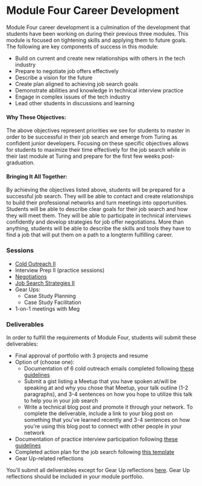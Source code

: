 # Module Four Career Development

Module Four career development is a culmination of the development that students have been working on during their previous three modules. This module is focused on tightening skills and applying them to future goals. The following are key components of success in this module:

* Build on current and create new relationships with others in the tech industry
* Prepare to negotiate job offers effectively
* Describe a vision for the future
* Create plan aligned to achieving job search goals
* Demonstrate abilities and knowledge in technical interview practice
* Engage in complex issues of the tech industry
* Lead other students in discussions and learning 

#### Why These Objectives:
The above objectives represent priorities we see for students to master in order to be successful in their job search and emerge from Turing as confident junior developers. Focusing on these specific objectives allows for students to maximize their time effectively for the job search while in their last module at Turing and prepare for the first few weeks post-graduation. 

#### Bringing It All Together:
By achieving the objectives listed above, students will be prepared for a successful job search. They will be able to contact and create relationships to build their professional networks and turn meetings into opportunities. Students will be able to describe clear goals for their job search and how they will meet them. They will be able to participate in technical interviews confidently and develop strategies for job offer negotiations. More than anything, students will be able to describe the skills and tools they have to find a job that will put them on a path to a longterm fulfilling career. 

### Sessions

* [Cold Outreach II](https://github.com/turingschool/career-development-curriculum/blob/master/module_four/cold_outreach_ii.md) 
* Interview Prep II (practice sessions) 
* [Negotiations](https://github.com/turingschool/career-development-curriculum/blob/master/module_four/negotiations.md)
* [Job Search Strategies II](https://github.com/turingschool/career-development-curriculum/blob/master/module_four/job_search_strategies_ii.md)
* Gear Ups:
    * Case Study Planning
    * Case Study Facilitation
* 1-on-1 meetings with Meg

### Deliverables
In order to fulfill the requirements of Module Four, students will submit these deliverables:

* Final approval of portfolio with 3 projects and resume
* Option of (choose one):
    * Documentation of 6 cold outreach emails completed following [these guidelines](https://github.com/turingschool/career-development-curriculum/blob/master/module_four/cold_outreach_deliverable_guidelines.md)
    * Submit a gist listing a Meetup that you have spoken at/will be speaking at and why you chose that Meetup, your talk outline (1-2 paragraphs), and 3-4 sentences on how you hope to utilize this talk to help you in your job search
    * Write a technical blog post and promote it through your network. To complete the deliverable, include a link to your blog post on something that you've learned recently and 3-4 sentences on how you're using this blog post to connect with other people in your network
* Documentation of practice interview participation following [these guidelines](https://github.com/turingschool/career-development-curriculum/blob/master/module_four/interview_practice_reflection_guidelines.md)
* Completed action plan for the job search following [this template](https://github.com/turingschool/career-development-curriculum/blob/master/module_four/post_grad_plan.md)
* Gear Up-related reflections

You'll submit all deliverables except for Gear Up reflections [here](https://github.com/turingschool/career-development-curriculum/tree/master/deliverable_submissions). Gear Up reflections should be included in your module portfolio.
